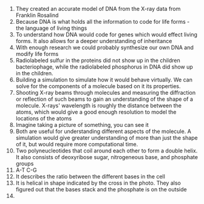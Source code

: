 1. They created an accurate model of DNA from the X-ray data from Franklin Rosalind
2. Because DNA is what holds all the information to code for life forms - the language of living things
3. To understand how DNA would code for genes which would effect living forms. It also allows for a deeper understanding of inheritance
4. With enough research we could probably synthesize our own DNA and modify life forms
5. Radiolabeled sulfur in the proteins did not show up in the children bacteriophage, while the radiolabeled phosphorus in DNA did show up in the children. 
6. Building a simulation to simulate how it would behave virtually. We can solve for the components of a molecule based on it its properties.
7. Shooting X-ray beams through molecules and measuring the diffraction or reflection of such beams to gain an understanding of the shape of a molecule. X-rays' wavelength is roughly the distance between the atoms, which would give a good enough resolution to model the locations of the atoms
8. Imagine taking a picture of something, you can see it
9. Both are useful for understanding different aspects of the molecule. A simulation would give greater understanding of more than just the shape of it, but would require more computational time. 
10. Two polyneucleotides that coil around each other to form a double helix. It also consists of deoxyribose sugar, nitrogeneous base, and phosphate groups
11. A-T C-G
12. It describes the ratio between the different bases in the cell
13. It is helical in shape indicated by the cross in the photo. They also figured out that the bases stack and the phosphate is on the outside
14. 